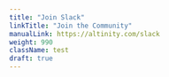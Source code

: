 ```yaml
---
title: "Join Slack"
linkTitle: "Join the Community"
manualLink: https://altinity.com/slack
weight: 990
className: test
draft: true
---
```

